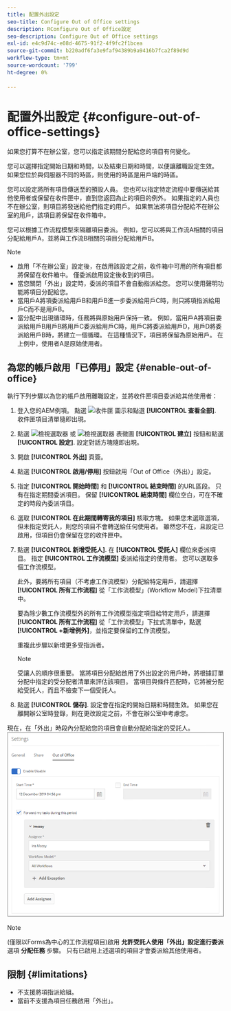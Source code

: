 ```yaml
---
title: 配置外出設定
seo-title: Configure Out of Office settings
description: RConfigure Out of Office設定
seo-description: Configure Out of Office settings
exl-id: e4c9d74c-e08d-4675-91f2-4f9fc2f1bcea
source-git-commit: b220adf6fa3e9faf94389b9a9416b7fca2f89d9d
workflow-type: tm+mt
source-wordcount: '799'
ht-degree: 0%

---
```


# 配置外出設定 {#configure-out-of-office-settings}

如果您打算不在辦公室，您可以指定該期間分配給您的項目有何變化。

您可以選擇指定開始日期和時間，以及結束日期和時間，以便讓離職設定生效。 如果您位於與伺服器不同的時區，則使用的時區是用戶端的時區。

您可以設定將所有項目傳送至的預設人員。 您也可以指定特定流程中要傳送給其他使用者或保留在收件匣中，直到您返回為止的項目的例外。 如果指定的人員也不在辦公室，則項目將發送給他們指定的用戶。 如果無法將項目分配給不在辦公室的用戶，該項目將保留在收件箱中。

您可以根據工作流程模型來隔離項目委派。 例如，您可以將與工作流A相關的項目分配給用戶A，並將與工作流B相關的項目分配給用戶B。


>[!NOTE]
>
>* 啟用「不在辦公室」設定後，在啟用該設定之前，收件箱中可用的所有項目都將保留在收件箱中。 僅委派啟用設定後收到的項目。
>* 當您關閉「外出」設定時，委派的項目不會自動指派給您。 您可以使用聲明功能將項目分配給您。
>* 當用戶A將項委派給用戶B和用戶B進一步委派給用戶C時，則只將項指派給用戶C而不是用戶B。
>* 當分配中出現循環時，任務將與原始用戶保持一致。 例如，當用戶A將項目委派給用戶B用戶B將用戶C委派給用戶C時，用戶C將委派給用戶D，用戶D將委派給用戶B時，將建立一個循環。 在這種情況下，項目將保留為原始用戶。 在上例中，使用者A是原始使用者。


## 為您的帳戶啟用「已停用」設定 {#enable-out-of-office}

執行下列步驟以為您的帳戶啟用離職設定，並將收件匣項目委派給其他使用者：

1. 登入您的AEM例項。 點選 ![收件匣](assets/bell.svg) 圖示和點選 **[!UICONTROL 查看全部]**. 收件匣項目清單隨即出現。
1. 點選 ![檢視選取器](assets/viewlist.svg) 或 ![檢視選取器](assets/calendar.svg) 表徵圖 **[!UICONTROL 建立]** 按鈕和點選 **[!UICONTROL 設定]**. 設定對話方塊隨即出現。
1. 開啟 **[!UICONTROL 外出]** 頁簽。
1. 點選 **[!UICONTROL 啟用/停用]** 按鈕啟用「Out of Office（外出）」設定。
1. 指定 **[!UICONTROL 開始時間]**  和 **[!UICONTROL 結束時間]** 的URL區段。 只有在指定期間委派項目。 保留 **[!UICONTROL 結束時間]** 欄位空白，可在不確定的時段內委派項目。
1. 選取 **[!UICONTROL 在此期間轉寄我的項目]** 核取方塊。 如果您未選取選項，但未指定受託人，則您的項目不會轉送給任何使用者。 雖然您不在，且設定已啟用，但項目仍會保留在您的收件匣中。
1. 點選 **[!UICONTROL 新增受託人]**. 在 **[!UICONTROL 受託人]** 欄位來委派項目。 指定 **[!UICONTROL 工作流模型]** 委派給指定的使用者。 您可以選取多個工作流模型。

   此外，要將所有項目（不考慮工作流模型）分配給特定用戶，請選擇 **[!UICONTROL 所有工作流程]** 從「工作流模型」(Workflow Model)下拉清單中。 <br>

   要為除少數工作流模型外的所有工作流模型指定項目給特定用戶，請選擇 **[!UICONTROL 所有工作流程]** 從「工作流模型」下拉式清單中，點選 **[!UICONTROL +新增例外]**，並指定要保留的工作流模型。
   <br>

   重複此步驟以新增更多受指派者。 <br>

   >[!NOTE]
   >
   >受讓人的順序很重要。 當將項目分配給啟用了外出設定的用戶時，將根據訂單分配中指定的受分配者清單來評估該項目。 當項目與條件匹配時，它將被分配給受託人，而且不檢查下一個受託人。

1. 點選 **[!UICONTROL 儲存]**. 設定會在指定的開始日期和時間生效。 如果您在離開辦公室時登錄，則在更改設定之前，不會在辦公室中考慮您。

現在，在「外出」時段內分配給您的項目會自動分配給指定的受託人。
![離職](assets/out-of-office.png)

>[!NOTE]
>
>(僅限以Forms為中心的工作流程項目)啟用 **允許受託人使用「外出」設定進行委派** 選項 **分配任務** 步驟。 只有已啟用上述選項的項目才會委派給其他使用者。

## 限制 {#limitations}

* 不支援將項指派給組。
* 當前不支援為項目任務啟用「外出」。
